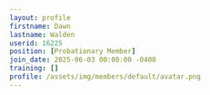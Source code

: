 ```yaml
---
layout: profile
firstname: Dawn
lastname: Walden
userid: 16225
position: [Probationary Member]
join_date: 2025-06-03 00:00:00 -0400
training: []
profile: /assets/img/members/default/avatar.png
---
```

